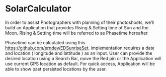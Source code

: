 # SolarCalculator

In order to assist Photographers with planning of their photoshoots, we'll build an Application that provides Rising & Setting time of Sun and the Moon. Rising & Setting time will be referred to as Phasetime hereafter.

Phasetime can be calculated using this https://github.com/erndev/EDSunriseSet. Implementation requires a date and location ( longitude and lattitude ) as an input. User can provide the desired location using a Search Bar, move the Red pin or the Application will use current GPS location as default. 
For quick access, Application will be able to show past persisted locations by the user.

